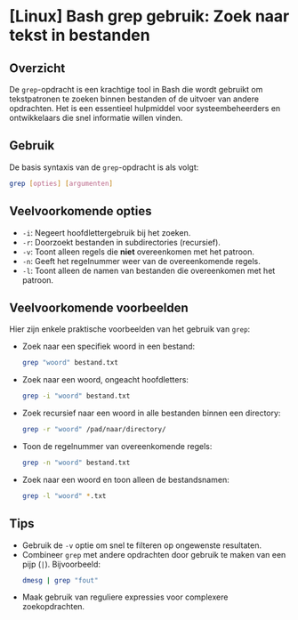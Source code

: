 # [Linux] Bash grep gebruik: Zoek naar tekst in bestanden

## Overzicht
De `grep`-opdracht is een krachtige tool in Bash die wordt gebruikt om tekstpatronen te zoeken binnen bestanden of de uitvoer van andere opdrachten. Het is een essentieel hulpmiddel voor systeembeheerders en ontwikkelaars die snel informatie willen vinden.

## Gebruik
De basis syntaxis van de `grep`-opdracht is als volgt:

```bash
grep [opties] [argumenten]
```

## Veelvoorkomende opties
- `-i`: Negeert hoofdlettergebruik bij het zoeken.
- `-r`: Doorzoekt bestanden in subdirectories (recursief).
- `-v`: Toont alleen regels die **niet** overeenkomen met het patroon.
- `-n`: Geeft het regelnummer weer van de overeenkomende regels.
- `-l`: Toont alleen de namen van bestanden die overeenkomen met het patroon.

## Veelvoorkomende voorbeelden
Hier zijn enkele praktische voorbeelden van het gebruik van `grep`:

- Zoek naar een specifiek woord in een bestand:
    ```bash
    grep "woord" bestand.txt
    ```

- Zoek naar een woord, ongeacht hoofdletters:
    ```bash
    grep -i "woord" bestand.txt
    ```

- Zoek recursief naar een woord in alle bestanden binnen een directory:
    ```bash
    grep -r "woord" /pad/naar/directory/
    ```

- Toon de regelnummer van overeenkomende regels:
    ```bash
    grep -n "woord" bestand.txt
    ```

- Zoek naar een woord en toon alleen de bestandsnamen:
    ```bash
    grep -l "woord" *.txt
    ```

## Tips
- Gebruik de `-v` optie om snel te filteren op ongewenste resultaten.
- Combineer `grep` met andere opdrachten door gebruik te maken van een pijp (`|`). Bijvoorbeeld:
    ```bash
    dmesg | grep "fout"
    ```
- Maak gebruik van reguliere expressies voor complexere zoekopdrachten.